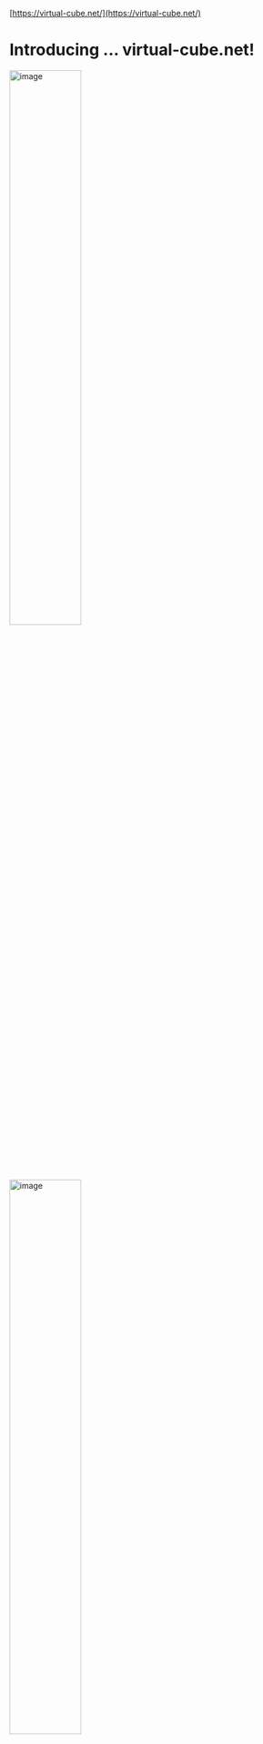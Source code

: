 [https://virtual-cube.net/](https://virtual-cube.net/)

<h1>Introducing ... virtual-cube.net!</h1>

<img width=50% alt="image" src="https://github.com/user-attachments/assets/11d78ea2-e80a-498f-80b8-78cfb39cdc69">
<img width=50% alt="image" src="https://github.com/user-attachments/assets/f43ba05c-2683-4c8d-9935-75078118108e">


virtual-cube.net is a passion project of mine that allows you to learn and practice your cubing skills virtually. I used [Antoine Gaubert’s cube](https://github.com/angauber/p5-js-rubik-s-cube) for the basic animation, but coded my own mouse and keyboard movements to support many features it doesn’t have. You can choose cubes of a variety of shapes: the traditional 2x2 and 3x3, as well as other cubes like the Sandwich Cube and bandaged cubes. You can use the Auto-Solver to solve any positions, input and test other algorithms, set turning/scrambling restrictions to challenge yourself, and analyze your own solve. It can also scan your physical 3x3 and transpose its position to the virtual cube.

<h1>Base features</h1>

<img width=50% alt="image" src="https://github.com/JadenLeung/rubiks/assets/94010935/99048330-a74c-477f-9c61-b66abe8959f0">

You can input an algorithm into the algorithm bar and the cube will perform it.
The Auto-Solve feature is my best attempt and making the cube solve using the CFOP method. You can adjust the turn speed to make it solve faster or slower.
There are undo and redo buttons in case you misturn.

<h1>Turning</h1>

<img width=20% alt="image" src="https://github.com/JadenLeung/rubiks/assets/94010935/628e787e-da03-458c-8e5e-478b9cd4554a">


The keyboard and button turning works with any cube. You can select between the default keyboard (which has the CS Timer keybinding) and a more beginner-friendly alternative keyboard. 
The mouse turning works on any non-shape/color mod.
For keyboard turning, you can give yourself restrictions, such as double turns only or making the cube turn like a 3x3x2. You can give yourself similar restrictions with the scrambling, such as making it only scramble the last layer.
Press Settings to see all the keyboard hotkeys.

<h1>Custom Bandage/Shape Mod</h1>
<div>
<img width=50% alt="image" src="https://github.com/JadenLeung/rubiks/assets/94010935/7bb6dead-0470-41ab-a8b1-d4af284cd516">
<p><i>Custom shape and color</i></p>
<img width=50% alt="image" src="https://github.com/JadenLeung/rubiks/assets/94010935/1d9727e0-a334-4d35-b3a6-73ead08091b4">
<p><i>Selecting cuby to bandage</i></p>
<img width=50% alt="image" src="https://github.com/JadenLeung/rubiks/assets/94010935/0610b1c8-b72a-488c-ac97-6c561c87dc17">
<p><i>Completed bandaging</i></p>
</div>




For the custom shape, you can adjust the color of a side and the appearance of a cuby.
For the custom bandaging, you can even create bandage cubies that usually cannot be physically bandaged. For example, you can bandage 2 corners together.

<h1>Stats Mode</h1>

<img width=15% alt="image" src="https://github.com/JadenLeung/rubiks/assets/94010935/ed34ec53-4d26-49bc-abbc-d55db600c781">

See, analyze, and delete your times.

<h1>Speed Mode</h1>

You are given 4 challenges, and your time is the sum of the times it takes to complete the 4 challenges. This is a good way to practice OLL/PLL.
Bot Racing: Race against the Auto-Solver with your own physical cube! You can adjust how fast the Auto-Solver solves, and it simulates a race.

<h1>Fewest Moves Challenge</h1>

Given a short scramble, you must figure out an efficient way to solve it.

<h1>Weekly Challenges</h1>

Daily scamble: Each day you have one attempt to solve a 2x2 and a 3x3.
Weekly scramble: Everyone has the same scramble for a week. So how fast you can cut down that scramble!

<h1>Position ID</h1>

<img width=50% alt="image" src="https://github.com/JadenLeung/rubiks/assets/94010935/2269c74e-9593-490e-95ff-2274608f1313">


Every valid position is marked with an text-based ID. You can copy the ID and save it somewhere in case you want to get back the same position.
Use the ID generator to generate an ID for your **real cube**. The program will use the webcam to calibrate the colors and then take a picture of all the faces to generate it. If the camera incorrectly detected a color, you can press the detected color to manually adjust it.

<h1>Solve your physical cube</h1>

Use the ID generator to generate the corresponding position in the virtual cube and follow the Auto-Solver’s steps. You might want to add a bit of delay to make it easy to follow.

I made this cube because I wanted to an easy way to practice cubing online. Hope you find this fun/useful!

<h1>Login System</h1>

<img width="315" alt="image" src="https://github.com/user-attachments/assets/93f4377d-81b5-4754-a2ca-f76daef94a4a">

Log in to save your settings and high-score data! Passwords are encrypted using CryptoJS.





